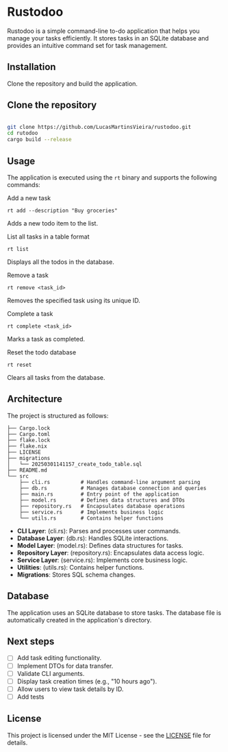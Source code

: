 # Rustodoo

Rustodoo is a simple command-line to-do application that helps you manage your tasks efficiently. It stores tasks in an SQLite database and provides an intuitive command set for task management.

## Installation

Clone the repository and build the application.

## Clone the repository

```bash

git clone https://github.com/LucasMartinsVieira/rustodoo.git
cd rutodoo
cargo build --release
```

## Usage

The application is executed using the `rt` binary and supports the following commands:

Add a new task

`rt add --description "Buy groceries"`

Adds a new todo item to the list.

List all tasks in a table format

`rt list`

Displays all the todos in the database.

Remove a task

`rt remove <task_id>`

Removes the specified task using its unique ID.

Complete a task

`rt complete <task_id>`

Marks a task as completed.

Reset the todo database

`rt reset`

Clears all tasks from the database.

## Architecture

The project is structured as follows:

```
├── Cargo.lock
├── Cargo.toml
├── flake.lock
├── flake.nix
├── LICENSE
├── migrations
│   └── 20250301141157_create_todo_table.sql
├── README.md
└── src
    ├── cli.rs          # Handles command-line argument parsing
    ├── db.rs           # Manages database connection and queries
    ├── main.rs         # Entry point of the application
    ├── model.rs        # Defines data structures and DTOs
    ├── repository.rs   # Encapsulates database operations
    ├── service.rs      # Implements business logic
    └── utils.rs        # Contains helper functions
```

- **CLI Layer**: (cli.rs): Parses and processes user commands.
- **Database Layer**: (db.rs): Handles SQLite interactions.
- **Model Layer**: (model.rs): Defines data structures for tasks.
- **Repository Layer**: (repository.rs): Encapsulates data access logic.
- **Service Layer**: (service.rs): Implements core business logic.
- **Utilities**: (utils.rs): Contains helper functions.
- **Migrations**: Stores SQL schema changes.

## Database

The application uses an SQLite database to store tasks. The database file is automatically created in the application's directory.

## Next steps

- [ ] Add task editing functionality.
- [ ] Implement DTOs for data transfer.
- [ ] Validate CLI arguments.
- [ ] Display task creation times (e.g., "10 hours ago").
- [ ] Allow users to view task details by ID.
- [ ] Add tests 

## License

This project is licensed under the MIT License - see the [LICENSE](LICENSE.md) file for details.

